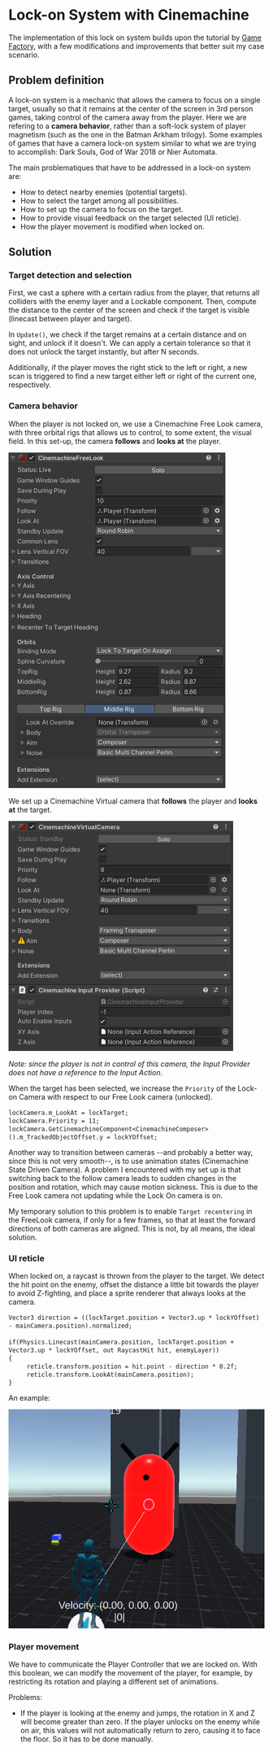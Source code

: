 # Lock-on System with Cinemachine

The implementation of this lock on system builds upon the tutorial by [Game Factory](https://www.youtube.com/watch?v=ozb6aFTwiHU&ab_channel=GameFactory), with a few modifications and improvements that better suit my case scenario.


## Problem definition
A lock-on system is a mechanic that allows the camera to focus on a single target, usually so that it remains at the center of the screen in 3rd person games, taking control of the camera away from the player. Here we are refering to a **camera behavior**, rather than a soft-lock system of player magnetism (such as the one in the Batman Arkham trilogy). 
Some examples of games that have a camera lock-on system similar to what we are trying to accomplish: Dark Souls, God of War 2018 or Nier Automata.

The main problematiques that have to be addressed in a lock-on system are:
- How to detect nearby enemies (potential targets).
- How to select the target among all possibilities.
- How to set up the camera to focus on the target.
- How to provide visual feedback on the target selected (UI reticle).
- How the player movement is modified when locked on.


## Solution

### Target detection and selection
First, we cast a sphere with a certain radius from the player, that returns all colliders with the enemy layer and a Lockable component. Then, compute the distance to the center of the screen and check if the target is visible (linecast between player and target).


In ```Update()```, we check if the target remains at a certain distance and on sight, and unlock if it doesn't. We can apply a certain tolerance so that it does not unlock the target instantly, but after N seconds.

Additionally, if the player moves the right stick to the left or right, a new scan is triggered to find a new target either left or right of the current one, respectively.

### Camera behavior

When the player is not locked on, we use a Cinemachine Free Look camera, with three orbital rigs that allows us to control, to some extent, the visual field. In this set-up, the camera **follows** and **looks at** the player. 

![Free look camera](https://github.com/CesarCaramazana/Unity/blob/main/Camera/Lock%20on%20system/Images/FreeLook%20(Follow%20player)%20camera.PNG)

We set up a Cinemachine Virtual camera that **follows** the player and **looks at** the target. 

![Virtual Camera setup](https://github.com/CesarCaramazana/Unity/blob/main/Camera/Lock%20on%20system/Images/Virtual%20(LockOn)%20camera.PNG)

*Note: since the player is not in control of this camera, the Input Provider does not have a reference to the Input Action*.

When the target has been selected, we increase the ```Priority``` of the Lock-on Camera with respect to our Free Look camera (unlocked). 

```
lockCamera.m_LookAt = lockTarget;
lockCamera.Priority = 11;
lockCamera.GetCinemachineComponent<CinemachineComposer>().m_TrackedObjectOffset.y = lockYOffset;
```
Another way to transition between cameras --and probably a better way, since this is not very smooth--, is to use animation states (Cinemachine State Driven Camera). A problem I encountered with my set up is that switching back to the follow camera leads to sudden changes in the position and rotation, which may cause motion sickness. This is due to the Free Look camera not updating while the Lock On camera is on. 

My temporary solution to this problem is to enable ```Target recentering``` in the FreeLook camera, if only for a few frames, so that at least the forward directions of both cameras are aligned. This is not, by all means, the ideal solution.

### UI reticle
When locked on, a raycast is thrown from the player to the target. We detect the hit point on the enemy, offset the distance a little bit towards the player to avoid Z-fighting, and place a sprite renderer that always looks at the camera.

```
Vector3 direction = ((lockTarget.position + Vector3.up * lockYOffset) - mainCamera.position).normalized;

if(Physics.Linecast(mainCamera.position, lockTarget.position + Vector3.up * lockYOffset, out RaycastHit hit, enemyLayer))
{
     reticle.transform.position = hit.point - direction * 0.2f;
     reticle.transform.LookAt(mainCamera.position);
}      
```

An example:

![Reticle](https://github.com/CesarCaramazana/Unity/blob/main/Camera/Lock%20on%20system/Images/Reticle.PNG)


### Player movement
We have to communicate the Player Controller that we are locked on. With this boolean, we can modify the movement of the player, for example, by restricting its rotation and playing a different set of animations. 

Problems:
- If the player is looking at the enemy and jumps, the rotation in X and Z will become greater than zero. If the player unlocks on the enemy while on air, this values will not automatically return to zero, causing it to face the floor. So it has to be done manually.
